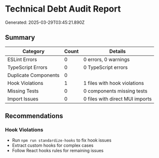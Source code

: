 # Technical Debt Audit Report

Generated: 2025-03-29T03:45:21.890Z

## Summary

| Category | Count | Details |
|----------|-------|--------|
| ESLint Errors | 0 | 0 errors, 0 warnings |
| TypeScript Errors | 0 | 0 TypeScript errors |
| Duplicate Components | 0 |  |
| Hook Violations | 1 | 1 files with hook violations |
| Missing Tests | 0 | 0 components missing tests |
| Import Issues | 0 | 0 files with direct MUI imports |

## Recommendations

### Hook Violations

- Run `npm run standardize-hooks` to fix hook issues
- Extract custom hooks for complex cases
- Follow React hooks rules for remaining issues

